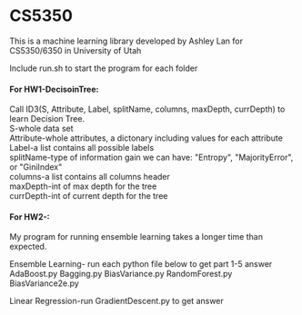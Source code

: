 # CS5350
This is a machine learning library developed by Ashley Lan for
CS5350/6350 in University of Utah

Include run.sh to start the program for each folder


#### For HW1-DecisoinTree:
Call ID3(S, Attribute, Label, splitName, columns, maxDepth, currDepth) to learn Decision Tree.\
S-whole data set\
Attribute-whole attributes, a dictonary including values for each attribute\
Label-a list contains all possible labels\
splitName-type of information gain we can have: "Entropy", "MajorityError", or "GiniIndex"\
columns-a list contains all columns header\
maxDepth-int of max depth for the tree\
currDepth-int of current depth for the tree

#### For HW2-:
My program for running ensemble learning takes a longer time than expected.

Ensemble Learning- run each python file below to get part 1-5 answer
AdaBoost.py
Bagging.py
BiasVariance.py
RandomForest.py
BiasVariance2e.py

Linear Regression-run GradientDescent.py to get answer
